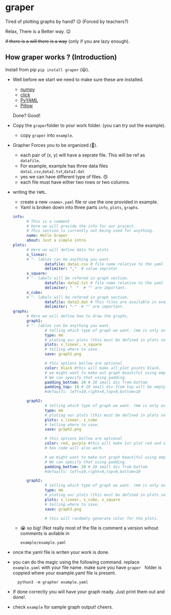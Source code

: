 # graper
Tired of plotting graphs by hand? 😥 (Forced by teachers?)

Relax, There is a Better way. 😉

~~if there is a will there is a way~~ (only if you are lazy enough).

## How graper works ? (Introduction)

Install from pip `pip install graper` (😃).
* Well before we start we need to make sure these are installed.
  - [numpy](https://pypi.org/project/numpy/)
  - [click](https://pypi.org/project/click/)
  - [PyYAML](https://pypi.org/project/PyYAML/)
  - [Pillow](https://pypi.org/project/Pillow/)

  Done? Good!
* Copy the `graper`folder to your work folder. (you can try out the example).
  - copy `graper` into `example`.

* Grapher Forces you to be organized.(🧹).
  - each pair of (x, y) will have a seprate file. This will be ref as `datafile`.
  - For example, example has three data files `data1.csv`,`data2.txt`,`data3.dat`
  - yes we can have different type of files. 😍
  - each file must have either two rows or two columns.

* writing the `YAML`.
  - create a new `<name>.yaml` file or use the one provided in example.
  - Yaml is broken down into three parts `info`, `plots`, `graphs`.

  ```yaml
  info:
        # This is a comment
        # here we will provide the info for our project.
        # This section is currently not being used for anything.
        name: Hello Graper
        about: Just a simple intro
  plots:
        # Here we will define data for plots
        x_linear:
        # ^- lables can be anything you want.
                datafile: data1.csv # file name relative to the yaml file.
                delimiter: ","  # value seprator
        x_square:
        # ^- labels will be refered in graph section.
                datafile: data2.txt # file name relative to the yaml file.
                delimiter: "  "  # "" are important.
        x_cube:
        # ^- labels will be refered in graph section.
                datafile: data3.dat # This files are available in example dir, take a look.
                delimiter: "-"  # "" are important.
  graphs:
        # Here we will define how to draw the graphs.
        graph1:
        # ^- lables can be anything you want.
                # telling which type of graph we want. (mm is only available for now)
                type: mm
                # ploting our plots (this must be defined in plots section above)
                plots: x_linear, x_square
                # telling where to save.
                save: graph1.png

                # this options bellow are optional
                color: black #this will make all plot points black.
                # we might want to make out graph beautiful using empty space around
                # We can specify that using padding.
                padding_bottom: 20 # 20 small div from bottom
                padding_top: 10 # 10 small div from top will be empty
                #defaults: left=10,right=0,top=0,bottom=10

        graph2:
                # telling which type of graph we want. (mm is only available for now)
                type: mm
                # ploting our plots (this must be defined in plots section above)
                plots: x_linear, x_cube
                # telling where to save.
                save: graph2.png

                # this options bellow are optional
                color: red, purple #this will make 1st plot red and second plot purple
                # hex code will also work.

                # we might want to make out graph beautiful using empty space around
                # We can specify that using padding.
                padding_bottom: 20 # 20 small div from bottom
                #defaults: left=10,right=0,top=0,bottom=10

        graph2:
                # telling which type of graph we want. (mm is only available for now)
                type: mm
                # ploting our plots (this must be defined in plots section above)
                plots: x_linear, x_cube, x_square
                # telling where to save.
                save: graph3.png

                # this will randomly generate color for the plots.
  ```
  - 😭 so big! (Not really most of the file is comment a version wihout comments is
  avilable in

        example/example.yaml
* once the yaml file is writen your work is done.
* you can do the magic using the following command.
        replace `example.yaml` with your file name. make sure you have `graper `
        folder is coppied where your example.yaml file is present.

        python3 -m grapher example.yaml

* If done correctly you will have your graph ready. Just print them out and done!.
* check `example` for sample graph output! cheers.
